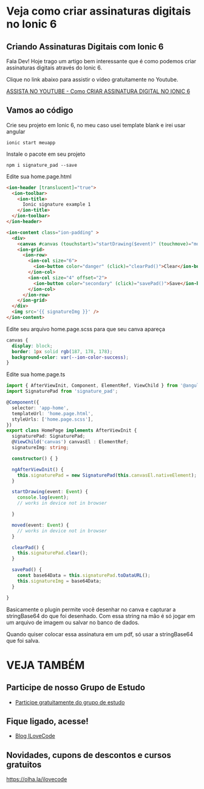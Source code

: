 # Veja como criar assinaturas digitais no Ionic 6

## Criando Assinaturas Digitais com Ionic 6

Fala Dev!
Hoje trago um artigo bem interessante que é como podemos criar assinaturas digitais através do Ionic 6.

Clique no link abaixo para assistir o vídeo gratuitamente no Youtube.

[ASSISTA NO YOUTUBE - Como CRIAR ASSINATURA DIGITAL NO IONIC 6](https://youtu.be/Did17pzld3k)


## Vamos ao código
Crie seu projeto em Ionic 6, no meu caso usei template blank e irei usar angular
```
ionic start meuapp
```

Instale o pacote em seu projeto
```
npm i signature_pad --save
```

Edite sua home.page.html
```html
<ion-header [translucent]="true">
  <ion-toolbar>
    <ion-title>
      Ionic signature example 1
    </ion-title>
  </ion-toolbar>
</ion-header>

<ion-content class="ion-padding" >
  <div>
    <canvas #canvas (touchstart)="startDrawing($event)" (touchmove)="moved($event)"></canvas>
    <ion-grid>
      <ion-row>
        <ion-col size="6">
          <ion-button color="danger" (click)="clearPad()">Clear</ion-button>
        </ion-col>
        <ion-col size="4" offset="2">
          <ion-button color="secondary" (click)="savePad()">Save</ion-button>
        </ion-col>
      </ion-row>
    </ion-grid>
  </div>
  <img src='{{ signatureImg }}' />
</ion-content>
```

Edite seu arquivo home.page.scss para que seu canva apareça
```css
canvas {
  display: block;
  border: 1px solid rgb(187, 178, 178);
  background-color: var(--ion-color-success);
}
```

Edite sua home.page.ts
```typescript
import { AfterViewInit, Component, ElementRef, ViewChild } from '@angular/core';
import SignaturePad from 'signature_pad';

@Component({
  selector: 'app-home',
  templateUrl: 'home.page.html',
  styleUrls: ['home.page.scss'],
})
export class HomePage implements AfterViewInit {
  signaturePad: SignaturePad;
  @ViewChild('canvas') canvasEl : ElementRef;
  signatureImg: string;

  constructor() { }

  ngAfterViewInit() {
    this.signaturePad = new SignaturePad(this.canvasEl.nativeElement);
  }

  startDrawing(event: Event) {
    console.log(event);
    // works in device not in browser

  }

  moved(event: Event) {
    // works in device not in browser
  }

  clearPad() {
    this.signaturePad.clear();
  }

  savePad() {
    const base64Data = this.signaturePad.toDataURL();
    this.signatureImg = base64Data;
  }

}
```

Basicamente o plugin permite você desenhar no canva e capturar a stringBase64 do que foi desenhado.
Com essa string na mão é só jogar em um arquivo de imagem ou salvar no banco de dados.

Quando quiser colocar essa assinatura em um pdf, só usar a stringBase64 que foi salva.


# VEJA TAMBÉM
## Participe de nosso Grupo de Estudo
- [Participe gratuitamente do grupo de estudo](https://olha.la/ilovecode)


## Fique ligado, acesse!
- [Blog ILoveCode](https://ilovecode.com.br)

## Novidades, cupons de descontos e cursos gratuitos
https://olha.la/ilovecode
